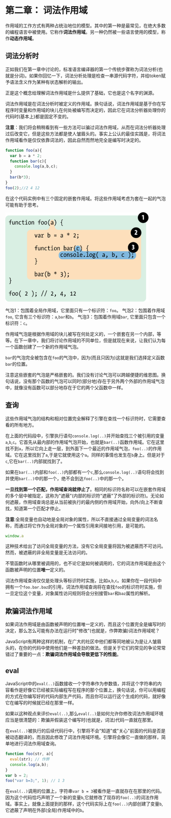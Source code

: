 # 第二章： 词法作用域

作用域的工作方式有两种占统治地位的模型。其中的第一种是最常见，在绝大多数的编程语言中被使用。它称作**词法作用域**。另一种仍然被一些语言使用的模型，称作**动态作用域**。

## 词法分析时 

正如我们在第一章中讨论的，标准语言编译器的第一个传统步骤称为词法分析(也就是分词)。如果你回忆一下，词法分析处理是检查一串源代码字符，并给token赋予语法含义作为某种有状态解析的输出。

正是这个概念给理解词法作用域是什么提供了基础，它也是这个名字的渊源。

词法作用域是在词法分析时被定义的作用域。换句话说，词法作用域是基于你在写程序时变量和作用域的块儿在何处被编写而决定的，因此它在词法分析器处理你的代码时(基本上)都是固定不变的。

**注意**：我们将会稍稍看到有一些方法可以骗过词法作用域，从而在词法分析器处理过后改变它，但是这些方法都是使人皱眉头的。事实上公认的最佳实践是，将词法作用域看作是仅仅依靠词法的，因此自然而然地完全是编写时决定的。

```js
function foo(a){
  var b = a * 2;
  function bar(c){
    console.log(a,b,c);
  }
  bar(b*3);
}
foo(2);//2 4 12
```

在这个代码实例中有三个固定的嵌套作用域。将这些作用域考虑为套在一起的气泡可能有助于思考。

<img src="images/fig2.png" width="450" height="280">

气泡1：包围着全局作用域，它里面只有一个标识符：`foo`。
气泡2：包围着作用域`foo`, 它含有三个标识符：`a`,`bar`和`b`。
气泡3：包围着作用域`bar`, 它里面只包含一个标识符：`c`。

作用域气泡是根据作用域的块儿被写在何处定义的，一个嵌套在另一个内部，等等。在下一章中，我们将讨论作用域的不同单位，但是就现在来说，让我们认为每一个函数创建了一个新的作用域气泡。

`bar`的气泡完全被包含在`foo`的气泡中，因为(而且只因为)这就是我们选择定义函数`bar`的位置。

注意这些嵌套的气泡是严格嵌套的。我们没有讨论气泡可以跨越便捷的维恩图。换句话说，没有那个函数的气泡可以同时(部分地)存在于另外两个外部的作用域气泡中，就像没有函数可以部分地存在于它的两个父函数中一样。

## 查询

这些作用域气泡的结构和相对位置完全解释了引擎在查找一个标识符时，它需要查看的所有地方。

在上面的代码段中，引擎执行语句`console.log(..)`并开始查找三个被引用的变量`a`,`b`,`c`。它首先从最内部的作用域气泡开始，也就是`bar(..)`函数作用域。它在这里找不到`a`，所以它向上走一层，到外面下一个最近的作用域气泡，`foo(..)`的作用域。它在这里找到了`a`,于是它就使用这个`a`。同样的事情也发生在`b`身上。但是对于`c`,它在`bar(..)`内部就找到了。

如果在`bar(..)`内部和`foo(..)`内部都有一个`c`,那么`console.log(..)`语句将会找到并使用`bar(..)`中的那一个，绝不会到达`foo(..)`中的那一个。

**一旦找到第一个匹配，作用域查询就停止了**。相同的标识符名称可以在嵌套作用域的多个层中被指定，这称为"遮蔽"(内部的标识符"遮蔽"了外部的标识符)。无论如何遮蔽，作用域查询总是从当前被执行的最内侧的作用域开始，向外/向上不断查找，知道第一个匹配才停止。

**注意**:全局变量也自动地是全局对象的属性，所以不直接通过全局变量的词法名称，而通过将它作为全局对象的一个属性引用来间接地引用，是可能的。

```js
window.a
```

这种技术给出了访问全局变量的方法，没有它全局变量将因为被遮蔽而不可访问。然而，被遮蔽的非全局变量是无法访问的。

不管函数时从哪里被调用的，也不论它是如何被调用的，它的词法作用域是由这个函数被声明的位置**唯一**定义的。

词法作用域查询仅仅是处理头等标识符时实施，比如`a`,`b`,`c`。如果你在一段代码中拥有一个`foo.bar.baz`的引用，词法作用域查询将在查找`foo`的标识符时实施，但一旦定位这个变量，对象属性访问规则将会分别接管`bar`和`baz`属性的解析。

## 欺骗词法作用域

如果词法作用域是由函数被声明的位置唯一定义的，而且这个位置完全是编写时的决定，那么怎么可能有办法在运行时"修改"(也就是，作弊欺骗)词法作用域呢？

JavaScript有两种这样的机制，在广大的社区中他们都等同地被认为是让人皱眉头的，在你的代码中使用他们是一种差劲的做法。但是关于它们的常见的争论常常错过了重要的一点：**欺骗词法作用域会导致更低下的性能**。

## eval
JavaScript中的`eval(..)`函数接收一个字符串作为参数值，并将这个字符串的内容看作是好像它已经被实际编程写在程序的那个位置上，换句话说，你可以用编程的方式在你编写好的代码内部生产代码，而且你可以运行这个生成的代码，就好像它在编写的时候就已经在那里一样。

如果以这种观点来评价`eval(..)`,那么`eval(..)`是如何允许你修改词法作用域环境应当是很清楚的：欺骗并假装这个编写时(也就是，词法)代码一直就在那里。

在`eval(..)`被执行的后续代码行中，引擎将不会"知道"或"关心"前面的代码是否是被动态翻译的，而且因此修改了词法作用域环境。引擎将会像它一直做的那样，简单地进行词法作用域查询。

```js
function foo(str, a){
  eval(str); // 作弊
  console.log(a,b);
}
var b = 2;
foo("var b=3;", 1); // 1 3
```

在`eval(..)`调用的位置上，字符串`var b = 3`被看作是一直就存在在那里的代码。因为这个代码恰巧声明了一个新的变量`b`,它就修改了现存的`foo(..)`的词法作用域。事实上，就像上面提到的那样，这个代码实际上在`foo(..)`内部创建了变量`b`,它遮蔽了声明在外部(全局)作用域中的`b`。